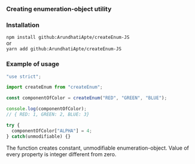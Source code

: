 ### Creating enumeration-object utility

### Installation

`npm install github:ArundhatiApte/createEnum-JS`  
or  
`yarn add github:ArundhatiApte/createEnum-JS`

### Example of usage

```js
"use strict";

import createEnum from "createEnum";

const componentOfColor = createEnum("RED", "GREEN", "BLUE");

console.log(componentOfColor);
// { RED: 1, GREEN: 2, BLUE: 3}

try {
  componentOfColor["ALPHA"] = 4;
} catch(unmodifiable) {}
```

The function creates constant, unmodifiable enumeration-object.
Value of every property is integer different from zero.

